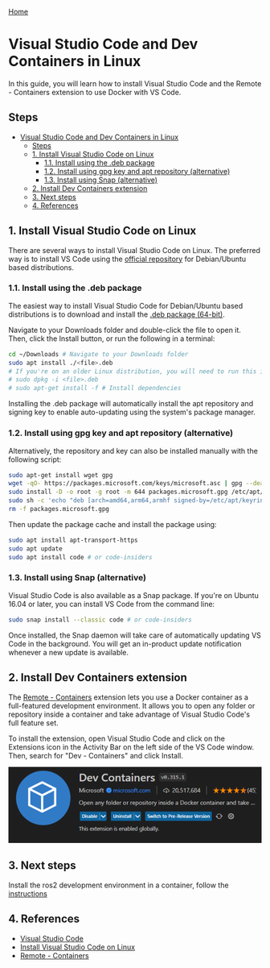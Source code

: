 [Home](../index.md)

# Visual Studio Code and Dev Containers in Linux

In this guide, you will learn how to install Visual Studio Code and the Remote - Containers extension to use Docker with VS Code.

## Steps

- [Visual Studio Code and Dev Containers in Linux](#visual-studio-code-and-dev-containers-in-linux)
  - [Steps](#steps)
  - [1. Install Visual Studio Code on Linux](#1-install-visual-studio-code-on-linux)
    - [1.1. Install using the .deb package](#11-install-using-the-deb-package)
    - [1.2. Install using gpg key and apt repository (alternative)](#12-install-using-gpg-key-and-apt-repository-alternative)
    - [1.3. Install using Snap (alternative)](#13-install-using-snap-alternative)
  - [2. Install Dev Containers extension](#2-install-dev-containers-extension)
  - [3. Next steps](#3-next-steps)
  - [4. References](#4-references)

## 1. Install Visual Studio Code on Linux

There are several ways to install Visual Studio Code on Linux. The preferred way is to install VS Code using the [official repository](https://code.visualstudio.com/docs/setup/linux) for Debian/Ubuntu based distributions.

### 1.1. Install using the .deb package

The easiest way to install Visual Studio Code for Debian/Ubuntu based distributions is to download and install the [.deb package (64-bit)](https://go.microsoft.com/fwlink/?LinkID=760868).

Navigate to your Downloads folder and double-click the file to open it. Then, click the Install button, or run the following in a terminal:

```bash
cd ~/Downloads # Navigate to your Downloads folder
sudo apt install ./<file>.deb
# If you're on an older Linux distribution, you will need to run this instead:
# sudo dpkg -i <file>.deb
# sudo apt-get install -f # Install dependencies
```

Installing the .deb package will automatically install the apt repository and signing key to enable auto-updating using the system's package manager.

### 1.2. Install using gpg key and apt repository (alternative)

Alternatively, the repository and key can also be installed manually with the following script:

``` bash
sudo apt-get install wget gpg
wget -qO- https://packages.microsoft.com/keys/microsoft.asc | gpg --dearmor > packages.microsoft.gpg
sudo install -D -o root -g root -m 644 packages.microsoft.gpg /etc/apt/keyrings/packages.microsoft.gpg
sudo sh -c 'echo "deb [arch=amd64,arm64,armhf signed-by=/etc/apt/keyrings/packages.microsoft.gpg] https://packages.microsoft.com/repos/code stable main" > /etc/apt/sources.list.d/vscode.list'
rm -f packages.microsoft.gpg
```

Then update the package cache and install the package using:

``` bash
sudo apt install apt-transport-https
sudo apt update
sudo apt install code # or code-insiders
```

### 1.3. Install using Snap (alternative)

Visual Studio Code is also available as a Snap package. If you're on Ubuntu 16.04 or later, you can install VS Code from the command line:

``` bash
sudo snap install --classic code # or code-insiders
```

Once installed, the Snap daemon will take care of automatically updating VS Code in the background. You will get an in-product update notification whenever a new update is available.

## 2. Install Dev Containers extension

The [Remote - Containers](https://marketplace.visualstudio.com/items?itemName=ms-vscode-remote.remote-containers) extension lets you use a Docker container as a full-featured development environment. It allows you to open any folder or repository inside a container and take advantage of Visual Studio Code's full feature set.

To install the extension, open Visual Studio Code and click on the Extensions icon in the Activity Bar on the left side of the VS Code window. Then, search for "Dev - Containers" and click Install.

![Dev Containers](./images/dev_containers.png)

## 3. Next steps

Install the ros2 development environment in a container, follow the [instructions](./ros2_dev_container.md)

## 4. References

- [Visual Studio Code](https://code.visualstudio.com/)
- [Install Visual Studio Code on Linux](https://code.visualstudio.com/docs/setup/linux)
- [Remote - Containers](https://marketplace.visualstudio.com/items?itemName=ms-vscode-remote.remote-containers)
